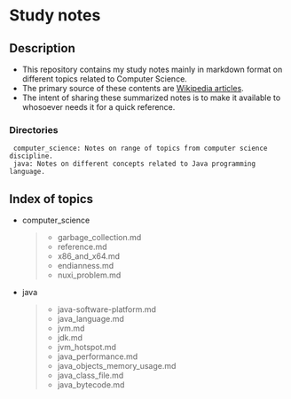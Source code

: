 Study notes
=========

Description
-----

- This repository contains my study notes mainly in markdown format on different topics related to Computer Science. 
- The primary source of these contents are [Wikipedia articles](https://en.wikipedia.org). 
- The intent of sharing these summarized notes is to make it available to whosoever needs it for a quick reference.


### Directories
	 computer_science: Notes on range of topics from computer science discipline.
	 java: Notes on different concepts related to Java programming language.
  

Index of topics
-----

- computer_science
	> * garbage_collection.md
	> * reference.md
	> * x86_and_x64.md
	> * endianness.md
	> * nuxi_problem.md
	

- java
	> * java-software-platform.md
	> * java_language.md
	> * jvm.md
	> * jdk.md
	> * jvm_hotspot.md
	> * java_performance.md
	> * java_objects_memory_usage.md
	> * java_class_file.md
	> * java_bytecode.md

